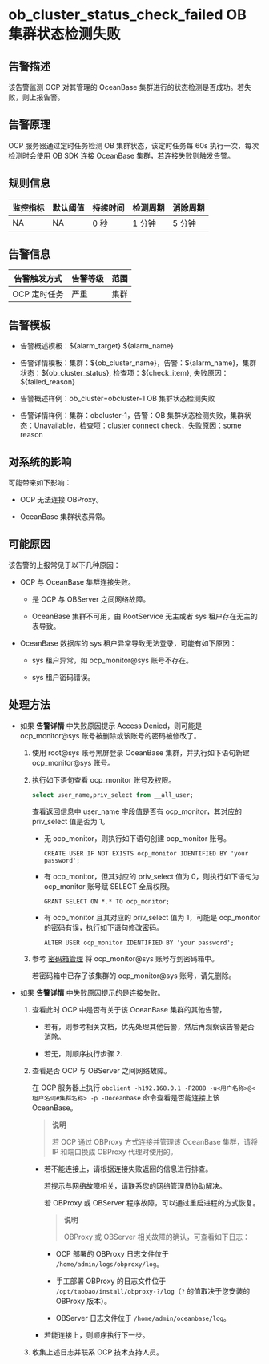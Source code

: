 # ob_cluster_status_check_failed OB 集群状态检测失败

## 告警描述

该告警监测 OCP 对其管理的 OceanBase 集群进行的状态检测是否成功。若失败，则上报告警。

## 告警原理

OCP 服务器通过定时任务检测 OB 集群状态，该定时任务每 60s 执行一次，每次检测时会使用 OB SDK 连接 OceanBase 集群，若连接失败则触发告警。

## 规则信息

| 监控指标 | 默认阈值 | 持续时间 | 检测周期 | 消除周期 |
|------|------|------|------|------|
| NA   | NA   | 0 秒  | 1 分钟 | 5 分钟 |

## 告警信息

|  告警触发方式  | 告警等级 | 范围 |
|----------|------|----|
| OCP 定时任务 | 严重   | 集群 |

## 告警模板

* 告警概述模板：\${alarm_target} ${alarm_name}

* 告警详情模板：集群：\${ob_cluster_name}，告警：\${alarm_name}，集群状态：\${ob_cluster_status}, 检查项：\${check_item}, 失败原因：${failed_reason}

* 告警概述样例：ob_cluster=obcluster-1 OB 集群状态检测失败

* 告警详情样例：集群：obcluster-1，告警：OB 集群状态检测失败，集群状态：Unavailable，检查项：cluster connect check，失败原因：some reason

## 对系统的影响

可能带来如下影响：

* OCP 无法连接 OBProxy。

* OceanBase 集群状态异常。

## 可能原因

该告警的上报常见于以下几种原因：

* OCP 与 OceanBase 集群连接失败。

  * 是 OCP 与 OBServer 之间网络故障。

  * OceanBase 集群不可用，由 RootService 无主或者 sys 租户存在无主的表导致。

* OceanBase 数据库的 sys 租户异常导致无法登录，可能有如下原因：

  * sys 租户异常，如 ocp_monitor@sys 账号不存在。

  * sys 租户密码错误。

## 处理方法

* 如果 **告警详情** 中失败原因提示 Access Denied，则可能是 ocp_monitor@sys 账号被删除或该账号的密码被修改了。

  1. 使用 root@sys 账号黑屏登录 OceanBase 集群，并执行如下语句新建 ocp_monitor@sys 账号。

  2. 执行如下语句查看 ocp_monitor 账号及权限。

     ```sql
     select user_name,priv_select from __all_user; 
     ```

     查看返回信息中 user_name 字段值是否有 ocp_monitor，其对应的 priv_select 值是否为 1。
     * 无 ocp_monitor，则执行如下语句创建 ocp_monitor 账号。

       `CREATE USER IF NOT EXISTS ocp_monitor IDENTIFIED BY 'your password';`

     * 有 ocp_monitor，但其对应的 priv_select 值为 0，则执行如下语句为 ocp_monitor 账号赋 SELECT 全局权限。

       `GRANT SELECT ON *.* TO ocp_monitor;`

     * 有 ocp_monitor 且其对应的 priv_select 值为 1，可能是 ocp_monitor 的密码有误，执行如下语句修改密码。

       `ALTER USER ocp_monitor IDENTIFIED BY 'your password';`

  3. 参考 [密码箱管理](../../4.user-guide-2/3.features/8.user-center/4.password-box.md) 将 ocp_monitor@sys 账号存到密码箱中。

     若密码箱中已存了该集群的 ocp_monitor@sys 账号，请先删除。

<!-- -->

* 如果 **告警详情** 中失败原因提示的是连接失败。

  1. 查看此时 OCP 中是否有关于该 OceanBase 集群的其他告警，

     * 若有，则参考相关文档，优先处理其他告警，然后再观察该告警是否消除。

     * 若无，则顺序执行步骤 2.

  2. 查看是否 OCP 与 OBServer 之间网络故障。

     在 OCP 服务器上执行 `obclient -h192.168.0.1 -P2888 -u<用户名称>@<租户名词#集群名称> -p -Doceanbase` 命令查看是否能连接上该 OceanBase。

     > **说明**
     >
     > 若 OCP 通过 OBProxy 方式连接并管理该 OceanBase 集群，请将 IP 和端口换成 OBProxy 代理时使用的。

     * 若不能连接上，请根据连接失败返回的信息进行排查。

       若提示与网络故障相关，请联系您的网络管理员协助解决。

       若 OBProxy 或 OBServer 程序故障，可以通过重启进程的方式恢复。

       > **说明**
       >
       > OBProxy 或 OBServer 相关故障的确认，可查看如下日志：
       * OCP 部署的 OBProxy 日志文件位于 `/home/admin/logs/obproxy/log`。

       * 手工部署 OBProxy 的日志文件位于 `/opt/taobao/install/obproxy-?/log`（`?` 的值取决于您安装的 OBProxy 版本）。

       * OBServer 日志文件位于 `/home/admin/oceanbase/log`。

     * 若能连接上，则顺序执行下一步。

  3. 收集上述日志并联系 OCP 技术支持人员。
